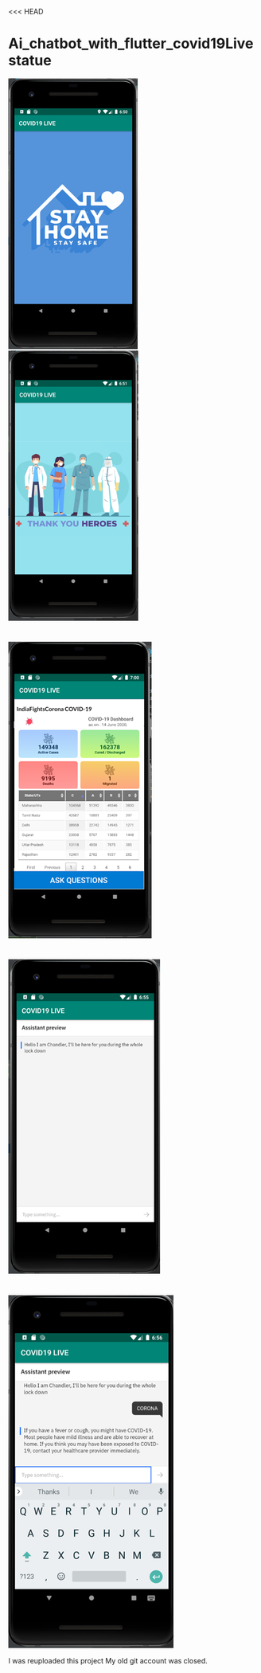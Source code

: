 <<< HEAD
# Ai_chatbot_with_flutter_covid19Livestatue

![](/Read%20me%20Files/Picture1.png)
![](/Read%20me%20Files/Picture2.png)
#
![](/Read%20me%20Files/Picture4.png)
#
![](/Read%20me%20Files/Picture5.png)
#
![](/Read%20me%20Files/Picture6.png)

I was reuploaded this project My old git account was closed. 
